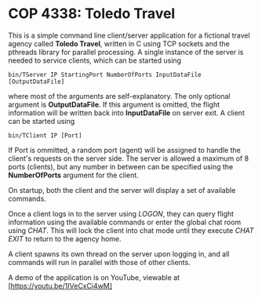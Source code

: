 COP 4338: Toledo Travel
=======================

This is a simple command line client/server application for a fictional travel agency called **Toledo Travel**, written in C using TCP sockets and the pthreads library for parallel processing.
A single instance of the server is needed to service clients, which can be started using

```
bin/TServer IP StartingPort NumberOfPorts InputDataFile [OutputDataFile]
```

where most of the arguments are self-explanatory. The only optional argument is **OutputDataFile**. If this argument is omitted, the flight information will be written back into **InputDataFile**
on server exit. A client can be started using

```
bin/TClient IP [Port]
```

If Port is ommitted, a random port (agent) will be assigned to handle the client's requests on the server side. The server is allowed a maximum of 8 ports (clients), but any number in between
can be specified using the **NumberOfPorts** argument for the client.

On startup, both the client and the server will display a set of available commands.

Once a client logs in to the server using _LOGON_, they can query flight information using the available commands or enter the global chat room using _CHAT_. This will lock the client into
chat mode until they execute _CHAT_ _EXIT_ to return to the agency home.

A client spawns its own thread on the server upon logging in, and all commands will run in parallel with those of other clients.

A demo of the application is on YouTube, viewable at [https://youtu.be/1IVeCxCi4wM]
